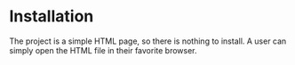 # Installation
The project is a simple HTML page, so there is nothing to install. A user can simply open the HTML file in their favorite browser.
